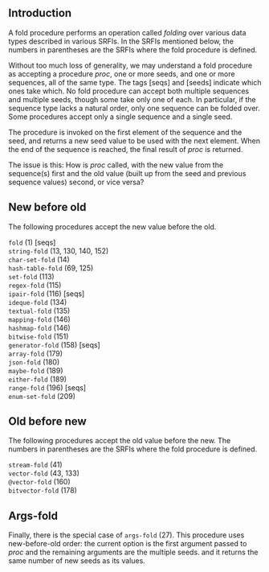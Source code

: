 ## Introduction

A fold procedure performs an operation called
*folding* over various data types described in various SRFIs.  In
the SRFIs mentioned below, the numbers in parentheses are the SRFIs
where the fold procedure is defined.

Without too much loss of generality, we may understand a fold
procedure as accepting a procedure *proc*, one or more seeds, and
one or more sequences, all of the same type.  The tags [seqs]
and [seeds] indicate which ones take which.  No fold procedure can
accept both multiple sequences and multiple seeds, though some take
only one of each.  In particular, if the sequence type lacks a
natural order, only one sequence can be folded over.  Some procedures
accept only a single sequence and a single seed.

The procedure is invoked on the first element of the sequence and
the seed, and returns a new seed value to be used with the next
element.  When the end of the sequence is reached, the final result
of *proc* is returned.

The issue is this: How is *proc* called, with the new value from
the sequence(s) first and the old value (built up from the seed and
previous sequence values) second, or vice versa?

## New before old

The following procedures accept the new value before the old.

`fold` (1) [seqs]  
`string-fold` (13, 130, 140, 152)  
`char-set-fold` (14)  
`hash-table-fold` (69, 125)  
`set-fold` (113)  
`regex-fold` (115)  
`ipair-fold` (116) [seqs]  
`ideque-fold` (134)  
`textual-fold` (135)  
`mapping-fold` (146)  
`hashmap-fold` (146)  
`bitwise-fold` (151)  
`generator-fold` (158) [seqs]  
`array-fold` (179)  
`json-fold` (180)  
`maybe-fold` (189)  
`either-fold` (189)  
`range-fold` (196) [seqs]  
`enum-set-fold` (209)

## Old before new

The following procedures accept the old value before the new.
The numbers in parentheses are the SRFIs where the fold procedure
is defined.

`stream-fold` (41)  
`vector-fold` (43, 133)  
`@vector-fold` (160)  
`bitvector-fold` (178)

## Args-fold

Finally, there is the special case of `args-fold` (27).
This procedure uses new-before-old order: the current option is the
first argument passed to *proc* and the remaining arguments are the
multiple seeds.  and it returns the same number of new seeds as its
values.
